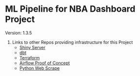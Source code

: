 # ML Pipeline for NBA Dashboard Project

Version: 1.3.5

1. Links to other Repos providing infrastructure for this Project
    * [Shiny Server](https://github.com/jyablonski/NBA-Dashboard)
    * [dbt](https://github.com/jyablonski/nba_elt_dbt)
    * [Terraform](https://github.com/jyablonski/aws_terraform)
    * [Airflow Proof of Concept](https://github.com/jyablonski/nba_elt_airflow)
    * [Python Web Scrape](https://github.com/jyablonski/python_docker)